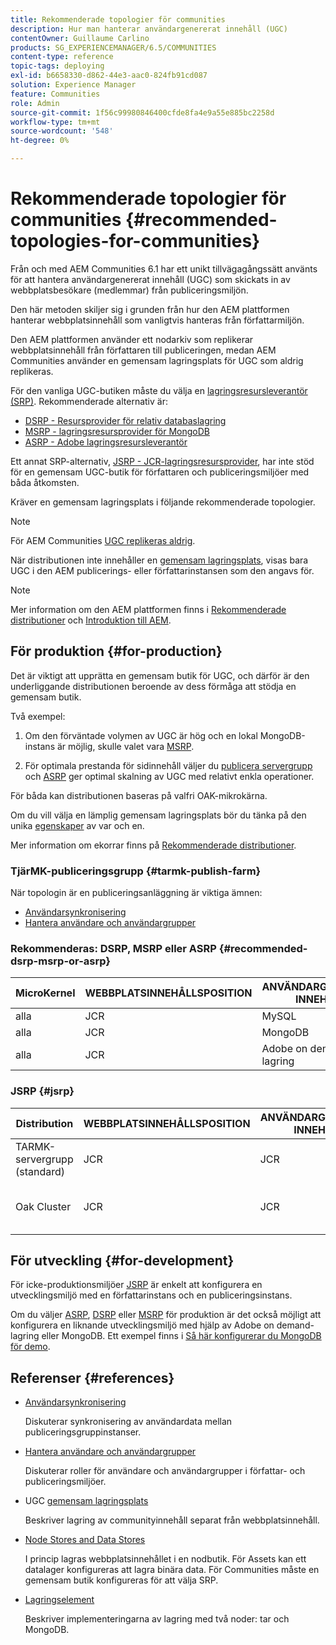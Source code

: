 ```yaml
---
title: Rekommenderade topologier för communities
description: Hur man hanterar användargenererat innehåll (UGC)
contentOwner: Guillaume Carlino
products: SG_EXPERIENCEMANAGER/6.5/COMMUNITIES
content-type: reference
topic-tags: deploying
exl-id: b6658330-d862-44e3-aac0-824fb91cd087
solution: Experience Manager
feature: Communities
role: Admin
source-git-commit: 1f56c99980846400cfde8fa4e9a55e885bc2258d
workflow-type: tm+mt
source-wordcount: '548'
ht-degree: 0%

---
```


# Rekommenderade topologier för communities {#recommended-topologies-for-communities}

Från och med AEM Communities 6.1 har ett unikt tillvägagångssätt använts för att hantera användargenererat innehåll (UGC) som skickats in av webbplatsbesökare (medlemmar) från publiceringsmiljön.

Den här metoden skiljer sig i grunden från hur den AEM plattformen hanterar webbplatsinnehåll som vanligtvis hanteras från författarmiljön.

Den AEM plattformen använder ett nodarkiv som replikerar webbplatsinnehåll från författaren till publiceringen, medan AEM Communities använder en gemensam lagringsplats för UGC som aldrig replikeras.

För den vanliga UGC-butiken måste du välja en [lagringsresursleverantör (SRP)](working-with-srp.md). Rekommenderade alternativ är:

* [DSRP - Resursprovider för relativ databaslagring](dsrp.md)
* [MSRP - lagringsresursprovider för MongoDB](msrp.md)
* [ASRP - Adobe lagringsresursleverantör](asrp.md)

Ett annat SRP-alternativ, [JSRP - JCR-lagringsresursprovider](jsrp.md), har inte stöd för en gemensam UGC-butik för författaren och publiceringsmiljöer med båda åtkomsten.

Kräver en gemensam lagringsplats i följande rekommenderade topologier.

>[!NOTE]
>
>För AEM Communities [UGC replikeras aldrig](working-with-srp.md#ugc-never-replicated).
>
>När distributionen inte innehåller en [gemensam lagringsplats](working-with-srp.md), visas bara UGC i den AEM publicerings- eller författarinstansen som den angavs för.
>

>[!NOTE]
>
>Mer information om den AEM plattformen finns i [Rekommenderade distributioner](../../help/sites-deploying/recommended-deploys.md) och [Introduktion till AEM](../../help/sites-deploying/data-store-config.md).

## För produktion {#for-production}

Det är viktigt att upprätta en gemensam butik för UGC, och därför är den underliggande distributionen beroende av dess förmåga att stödja en gemensam butik.

Två exempel:

1. Om den förväntade volymen av UGC är hög och en lokal MongoDB-instans är möjlig, skulle valet vara [MSRP](msrp.md).

1. För optimala prestanda för sidinnehåll väljer du [publicera servergrupp](../../help/sites-deploying/recommended-deploys.md#tarmk-farm) och [ASRP](asrp.md) ger optimal skalning av UGC med relativt enkla operationer.

För båda kan distributionen baseras på valfri OAK-mikrokärna.

Om du vill välja en lämplig gemensam lagringsplats bör du tänka på den unika [egenskaper](working-with-srp.md#characteristics-of-srp-options) av var och en.

Mer information om ekorrar finns på [Rekommenderade distributioner](../../help/sites-deploying/recommended-deploys.md).

### TjärMK-publiceringsgrupp {#tarmk-publish-farm}

När topologin är en publiceringsanläggning är viktiga ämnen:

* [Användarsynkronisering](sync.md)
* [Hantera användare och användargrupper](users.md)

### Rekommenderas: DSRP, MSRP eller ASRP {#recommended-dsrp-msrp-or-asrp}

| MicroKernel | WEBBPLATSINNEHÅLLSPOSITION | ANVÄNDARGENERERAT INNEHÅLL | LAGRINGSRESURSANORDNARE | VANLIG FÖRVARING |
|-------------|------------------------|----------------------------------|---------------------------|---------------|
| alla | JCR | MySQL | DSRP | Ja |
| alla | JCR | MongoDB | MSRP | Ja |
| alla | JCR | Adobe on demand-lagring | ASRP | Ja |

### JSRP {#jsrp}


| Distribution | WEBBPLATSINNEHÅLLSPOSITION | ANVÄNDARGENERERAT INNEHÅLL | LAGRINGSRESURSANORDNARE | VANLIG FÖRVARING |
|----------------------|------------------------|----------------------------------|---------------------------|---------------------------------|
| TARMK-servergrupp (standard) | JCR | JCR | JSRP | Nej |
| Oak Cluster | JCR | JCR | JSRP | Yesfor publish environment only |

## För utveckling {#for-development}

För icke-produktionsmiljöer [JSRP](jsrp.md) är enkelt att konfigurera en utvecklingsmiljö med en författarinstans och en publiceringsinstans.

Om du väljer [ASRP](asrp.md), [DSRP](dsrp.md) eller [MSRP](msrp.md) för produktion är det också möjligt att konfigurera en liknande utvecklingsmiljö med hjälp av Adobe on demand-lagring eller MongoDB. Ett exempel finns i [Så här konfigurerar du MongoDB för demo](demo-mongo.md).

## Referenser {#references}

* [Användarsynkronisering](sync.md)

  Diskuterar synkronisering av användardata mellan publiceringsgruppinstanser.

* [Hantera användare och användargrupper](users.md)

  Diskuterar roller för användare och användargrupper i författar- och publiceringsmiljöer.

* UGC [gemensam lagringsplats](working-with-srp.md)

  Beskriver lagring av communityinnehåll separat från webbplatsinnehåll.

* [Node Stores and Data Stores](../../help/sites-deploying/data-store-config.md)

  I princip lagras webbplatsinnehållet i en nodbutik. För Assets kan ett datalager konfigureras att lagra binära data. För Communities måste en gemensam butik konfigureras för att välja SRP.

* [Lagringselement](../../help/sites-deploying/storage-elements-in-aem-6.md)

  Beskriver implementeringarna av lagring med två noder: tar och MongoDB.
